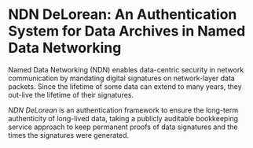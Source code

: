 NDN DeLorean: An Authentication System for Data Archives in Named Data Networking
=================================================================================

Named Data Networking (NDN) enables data-centric security in network communication by mandating digital signatures on network-layer data packets.
Since the lifetime of some data can extend to many years, they out-live the lifetime of their signatures.

*NDN DeLorean* is an authentication framework to ensure the long-term authenticity of long-lived data, taking a publicly auditable bookkeeping service approach to keep permanent proofs of data signatures and the times the signatures were generated.
